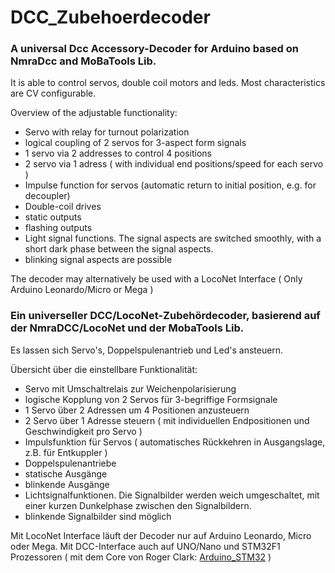 # DCC_Zubehoerdecoder
### A universal Dcc Accessory-Decoder for Arduino based on NmraDcc and MoBaTools Lib. 

It is able to control servos, double coil motors and leds. Most characteristics are CV configurable. 

Overview of the adjustable functionality:
- Servo with relay for turnout polarization
- logical coupling of 2 servos for 3-aspect form signals
- 1 servo via 2 addresses to control 4 positions
- 2 servo via 1 adress ( with individual end positions/speed for each servo )
- Impulse function for servos (automatic return to initial position, e.g. for decoupler)
- Double-coil drives
- static outputs
- flashing outputs
- Light signal functions. The signal aspects are switched smoothly, with a short dark phase between the signal aspects.
- blinking signal aspects are possible

The decoder may alternatively be used with a LocoNet Interface ( Only Arduino Leonardo/Micro or Mega )

### Ein universeller DCC/LocoNet-Zubehördecoder, basierend auf der NmraDCC/LocoNet und der MobaTools Lib.

Es lassen sich Servo's, Doppelspulenantrieb und Led's ansteuern.

Übersicht über die einstellbare Funktionalität:
- Servo mit Umschaltrelais zur Weichenpolarisierung
- logische Kopplung von 2 Servos für 3-begriffige Formsignale
- 1 Servo über 2 Adressen um 4 Positionen anzusteuern
- 2 Servo über 1 Adresse steuern ( mit individuellen Endpositionen und Geschwindigkeit pro Servo )
- Impulsfunktion für Servos ( automatisches Rückkehren in Ausgangslage, z.B. für Entkuppler )
- Doppelspulenantriebe
- statische Ausgänge
- blinkende Ausgänge
- Lichtsignalfunktionen. Die Signalbilder werden weich umgeschaltet, mit einer kurzen Dunkelphase zwischen den Signalbildern.
- blinkende Signalbilder sind möglich

Mit LocoNet Interface läuft der Decoder nur auf Arduino Leonardo, Micro oder Mega.
Mit DCC-Interface auch auf UNO/Nano und STM32F1 Prozessoren  ( mit dem Core von Roger Clark: [Arduino_STM32](https://github.com/rogerclarkmelbourne/Arduino_STM32) )

